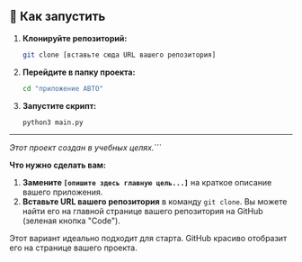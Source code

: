 ## 🚀 Как запустить

1.  **Клонируйте репозиторий:**
    ```sh
    git clone [вставьте сюда URL вашего репозитория]
    ```

2.  **Перейдите в папку проекта:**
    ```sh
    cd "приложение АВТО"
    ```

3.  **Запустите скрипт:**
    ```sh
    python3 main.py
    ```

---

*Этот проект создан в учебных целях.*```

**Что нужно сделать вам:**

1.  **Замените `[опишите здесь главную цель...]`** на краткое описание вашего приложения.
2.  **Вставьте URL вашего репозитория** в команду `git clone`. Вы можете найти его на главной странице вашего репозитория на GitHub (зеленая кнопка "Code").

Этот вариант идеально подходит для старта. GitHub красиво отобразит его на странице вашего проекта.